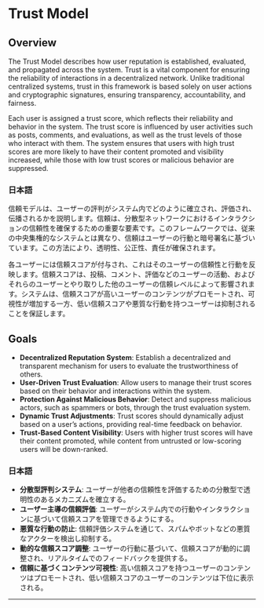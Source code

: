 # Trust Model

## Overview

The Trust Model describes how user reputation is established, evaluated, and propagated across the system. Trust is a vital component for ensuring the reliability of interactions in a decentralized network. Unlike traditional centralized systems, trust in this framework is based solely on user actions and cryptographic signatures, ensuring transparency, accountability, and fairness.

Each user is assigned a trust score, which reflects their reliability and behavior in the system. The trust score is influenced by user activities such as posts, comments, and evaluations, as well as the trust levels of those who interact with them. The system ensures that users with high trust scores are more likely to have their content promoted and visibility increased, while those with low trust scores or malicious behavior are suppressed.

### 日本語

信頼モデルは、ユーザーの評判がシステム内でどのように確立され、評価され、伝播されるかを説明します。信頼は、分散型ネットワークにおけるインタラクションの信頼性を確保するための重要な要素です。このフレームワークでは、従来の中央集権的なシステムとは異なり、信頼はユーザーの行動と暗号署名に基づいています。この方法により、透明性、公正性、責任が確保されます。

各ユーザーには信頼スコアが付与され、これはそのユーザーの信頼性と行動を反映します。信頼スコアは、投稿、コメント、評価などのユーザーの活動、およびそれらのユーザーとやり取りした他のユーザーの信頼レベルによって影響されます。システムは、信頼スコアが高いユーザーのコンテンツがプロモートされ、可視性が増加する一方、低い信頼スコアや悪質な行動を持つユーザーは抑制されることを保証します。

## Goals

- **Decentralized Reputation System**: Establish a decentralized and transparent mechanism for users to evaluate the trustworthiness of others.
- **User-Driven Trust Evaluation**: Allow users to manage their trust scores based on their behavior and interactions within the system.
- **Protection Against Malicious Behavior**: Detect and suppress malicious actors, such as spammers or bots, through the trust evaluation system.
- **Dynamic Trust Adjustments**: Trust scores should dynamically adjust based on a user’s actions, providing real-time feedback on behavior.
- **Trust-Based Content Visibility**: Users with higher trust scores will have their content promoted, while content from untrusted or low-scoring users will be down-ranked.

### 日本語

- **分散型評判システム**: ユーザーが他者の信頼性を評価するための分散型で透明性のあるメカニズムを確立する。
- **ユーザー主導の信頼評価**: ユーザーがシステム内での行動やインタラクションに基づいて信頼スコアを管理できるようにする。
- **悪質な行動の防止**: 信頼評価システムを通じて、スパムやボットなどの悪質なアクターを検出し抑制する。
- **動的な信頼スコア調整**: ユーザーの行動に基づいて、信頼スコアが動的に調整され、リアルタイムでのフィードバックを提供する。
- **信頼に基づくコンテンツ可視性**: 高い信頼スコアを持つユーザーのコンテンツはプロモートされ、低い信頼スコアのユーザーのコンテンツは下位に表示される。

---
